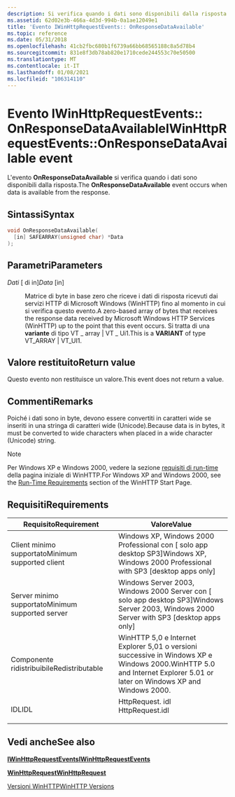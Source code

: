 ```yaml
---
description: Si verifica quando i dati sono disponibili dalla risposta.
ms.assetid: 62d02e3b-466a-4d3d-994b-0a1ae12049e1
title: 'Evento IWinHttpRequestEvents:: OnResponseDataAvailable'
ms.topic: reference
ms.date: 05/31/2018
ms.openlocfilehash: 41cb2fbc680b1f6739a66bb68565188c8a5d78b4
ms.sourcegitcommit: 831e8f3db78ab820e1710cede244553c70e50500
ms.translationtype: MT
ms.contentlocale: it-IT
ms.lasthandoff: 01/08/2021
ms.locfileid: "106314110"
---
```

# <a name="iwinhttprequesteventsonresponsedataavailable-event"></a><span data-ttu-id="8d3c5-103">Evento IWinHttpRequestEvents:: OnResponseDataAvailable</span><span class="sxs-lookup"><span data-stu-id="8d3c5-103">IWinHttpRequestEvents::OnResponseDataAvailable event</span></span>

<span data-ttu-id="8d3c5-104">L'evento **OnResponseDataAvailable** si verifica quando i dati sono disponibili dalla risposta.</span><span class="sxs-lookup"><span data-stu-id="8d3c5-104">The **OnResponseDataAvailable** event occurs when data is available from the response.</span></span>

## <a name="syntax"></a><span data-ttu-id="8d3c5-105">Sintassi</span><span class="sxs-lookup"><span data-stu-id="8d3c5-105">Syntax</span></span>


```C++
void OnResponseDataAvailable(
  [in] SAFEARRAY(unsigned char) *Data
);
```



## <a name="parameters"></a><span data-ttu-id="8d3c5-106">Parametri</span><span class="sxs-lookup"><span data-stu-id="8d3c5-106">Parameters</span></span>

<dl> <dt>

<span data-ttu-id="8d3c5-107">*Dati* \[ di in\]</span><span class="sxs-lookup"><span data-stu-id="8d3c5-107">*Data* \[in\]</span></span>
</dt> <dd>

<span data-ttu-id="8d3c5-108">Matrice di byte in base zero che riceve i dati di risposta ricevuti dai servizi HTTP di Microsoft Windows (WinHTTP) fino al momento in cui si verifica questo evento.</span><span class="sxs-lookup"><span data-stu-id="8d3c5-108">A zero-based array of bytes that receives the response data received by Microsoft Windows HTTP Services (WinHTTP) up to the point that this event occurs.</span></span> <span data-ttu-id="8d3c5-109">Si tratta di una **variante** di tipo VT \_ array \| VT \_ Ui1.</span><span class="sxs-lookup"><span data-stu-id="8d3c5-109">This is a **VARIANT** of type VT\_ARRAY \| VT\_UI1.</span></span>

</dd> </dl>

## <a name="return-value"></a><span data-ttu-id="8d3c5-110">Valore restituito</span><span class="sxs-lookup"><span data-stu-id="8d3c5-110">Return value</span></span>

<span data-ttu-id="8d3c5-111">Questo evento non restituisce un valore.</span><span class="sxs-lookup"><span data-stu-id="8d3c5-111">This event does not return a value.</span></span>

## <a name="remarks"></a><span data-ttu-id="8d3c5-112">Commenti</span><span class="sxs-lookup"><span data-stu-id="8d3c5-112">Remarks</span></span>

<span data-ttu-id="8d3c5-113">Poiché i dati sono in byte, devono essere convertiti in caratteri wide se inseriti in una stringa di caratteri wide (Unicode).</span><span class="sxs-lookup"><span data-stu-id="8d3c5-113">Because data is in bytes, it must be converted to wide characters when placed in a wide character (Unicode) string.</span></span>

> [!Note]  
> <span data-ttu-id="8d3c5-114">Per Windows XP e Windows 2000, vedere la sezione [requisiti di run-time](winhttp-start-page.md) della pagina iniziale di WinHTTP.</span><span class="sxs-lookup"><span data-stu-id="8d3c5-114">For Windows XP and Windows 2000, see the [Run-Time Requirements](winhttp-start-page.md) section of the WinHTTP Start Page.</span></span>

 

## <a name="requirements"></a><span data-ttu-id="8d3c5-115">Requisiti</span><span class="sxs-lookup"><span data-stu-id="8d3c5-115">Requirements</span></span>



| <span data-ttu-id="8d3c5-116">Requisito</span><span class="sxs-lookup"><span data-stu-id="8d3c5-116">Requirement</span></span> | <span data-ttu-id="8d3c5-117">Valore</span><span class="sxs-lookup"><span data-stu-id="8d3c5-117">Value</span></span> |
|-------------------------------------|--------------------------------------------------------------------------------------------|
| <span data-ttu-id="8d3c5-118">Client minimo supportato</span><span class="sxs-lookup"><span data-stu-id="8d3c5-118">Minimum supported client</span></span><br/> | <span data-ttu-id="8d3c5-119">Windows XP, Windows 2000 Professional con \[ solo app desktop SP3\]</span><span class="sxs-lookup"><span data-stu-id="8d3c5-119">Windows XP, Windows 2000 Professional with SP3 \[desktop apps only\]</span></span><br/>            |
| <span data-ttu-id="8d3c5-120">Server minimo supportato</span><span class="sxs-lookup"><span data-stu-id="8d3c5-120">Minimum supported server</span></span><br/> | <span data-ttu-id="8d3c5-121">Windows Server 2003, Windows 2000 Server con \[ solo app desktop SP3\]</span><span class="sxs-lookup"><span data-stu-id="8d3c5-121">Windows Server 2003, Windows 2000 Server with SP3 \[desktop apps only\]</span></span><br/>         |
| <span data-ttu-id="8d3c5-122">Componente ridistribuibile</span><span class="sxs-lookup"><span data-stu-id="8d3c5-122">Redistributable</span></span><br/>          | <span data-ttu-id="8d3c5-123">WinHTTP 5,0 e Internet Explorer 5,01 o versioni successive in Windows XP e Windows 2000.</span><span class="sxs-lookup"><span data-stu-id="8d3c5-123">WinHTTP 5.0 and Internet Explorer 5.01 or later on Windows XP and Windows 2000.</span></span><br/> |
| <span data-ttu-id="8d3c5-124">IDL</span><span class="sxs-lookup"><span data-stu-id="8d3c5-124">IDL</span></span><br/>                      | <dl> <span data-ttu-id="8d3c5-125"><dt>HttpRequest. idl</dt></span><span class="sxs-lookup"><span data-stu-id="8d3c5-125"><dt>HttpRequest.idl</dt></span></span> </dl> |



## <a name="see-also"></a><span data-ttu-id="8d3c5-126">Vedi anche</span><span class="sxs-lookup"><span data-stu-id="8d3c5-126">See also</span></span>

<dl> <dt>

[<span data-ttu-id="8d3c5-127">**IWinHttpRequestEvents**</span><span class="sxs-lookup"><span data-stu-id="8d3c5-127">**IWinHttpRequestEvents**</span></span>](iwinhttprequestevents-interface.md)
</dt> <dt>

[<span data-ttu-id="8d3c5-128">**WinHttpRequest**</span><span class="sxs-lookup"><span data-stu-id="8d3c5-128">**WinHttpRequest**</span></span>](winhttprequest.md)
</dt> <dt>

[<span data-ttu-id="8d3c5-129">Versioni WinHTTP</span><span class="sxs-lookup"><span data-stu-id="8d3c5-129">WinHTTP Versions</span></span>](winhttp-versions.md)
</dt> </dl>

 

 




